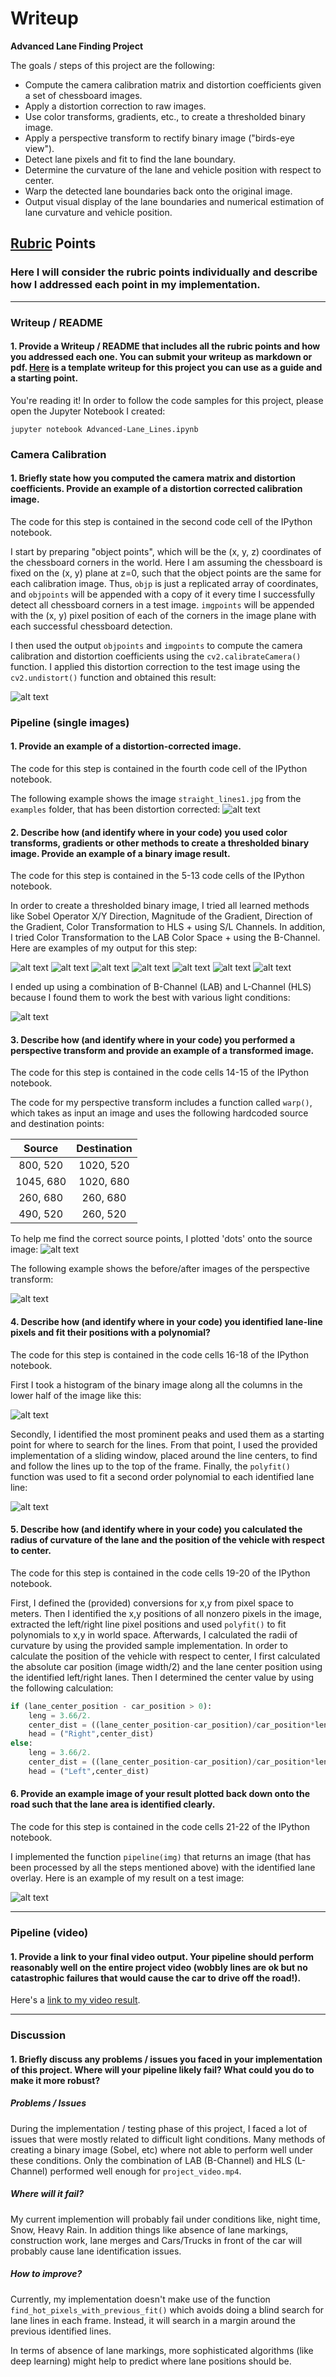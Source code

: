 # Writeup

**Advanced Lane Finding Project**

The goals / steps of this project are the following:

* Compute the camera calibration matrix and distortion coefficients given a set of chessboard images.
* Apply a distortion correction to raw images.
* Use color transforms, gradients, etc., to create a thresholded binary image.
* Apply a perspective transform to rectify binary image ("birds-eye view").
* Detect lane pixels and fit to find the lane boundary.
* Determine the curvature of the lane and vehicle position with respect to center.
* Warp the detected lane boundaries back onto the original image.
* Output visual display of the lane boundaries and numerical estimation of lane curvature and vehicle position.

[//]: # (Image References)

[img1]: ./output_images/chessboard_output.jpg "Chessboard"
[img2]: ./output_images/undistort_output.jpg "Undistorted"
[img3]: ./output_images/sobel_x_output.jpg "Sobel X"
[img4]: ./output_images/sobel_y_output.jpg "Sobel Y"
[img5]: ./output_images/magnitude_output.jpg "Magnitude"
[img6]: ./output_images/direction_output.jpg "Direction"
[img7]: ./output_images/hls_s_output.jpg "HLS S-Channel"
[img8]: ./output_images/hls_l_output.jpg "HLS L-Channel"
[img9]: ./output_images/lab_b_output.jpg "LAB B-Channel"
[img10]: ./output_images/combined_output.jpg "Combined"
[img11]: ./output_images/source_points_output.jpg "Source Points"
[img12]: ./output_images/warped_output.jpg "Warped"
[img13]: ./output_images/histogram_output.jpg "Histogram"
[img14]: ./output_images/polynomial_fit_output.jpg "Polynomial Fit"
[img15]: ./output_images/pipeline_output.jpg "Pipeline Output"
[video1]: ./project_video.mp4 "Video"

## [Rubric](https://review.udacity.com/#!/rubrics/571/view) Points

### Here I will consider the rubric points individually and describe how I addressed each point in my implementation.  

---

### Writeup / README

#### 1. Provide a Writeup / README that includes all the rubric points and how you addressed each one.  You can submit your writeup as markdown or pdf.  [Here](https://github.com/udacity/CarND-Advanced-Lane-Lines/blob/master/writeup_template.md) is a template writeup for this project you can use as a guide and a starting point.  

You're reading it! In order to follow the code samples for this project, please open the Jupyter Notebook I created:

```
jupyter notebook Advanced-Lane_Lines.ipynb
```

### Camera Calibration

#### 1. Briefly state how you computed the camera matrix and distortion coefficients. Provide an example of a distortion corrected calibration image.

The code for this step is contained in the second code cell of the IPython notebook.  

I start by preparing "object points", which will be the (x, y, z) coordinates of the chessboard corners in the world. Here I am assuming the chessboard is fixed on the (x, y) plane at z=0, such that the object points are the same for each calibration image.  Thus, `objp` is just a replicated array of coordinates, and `objpoints` will be appended with a copy of it every time I successfully detect all chessboard corners in a test image.  `imgpoints` will be appended with the (x, y) pixel position of each of the corners in the image plane with each successful chessboard detection.  

I then used the output `objpoints` and `imgpoints` to compute the camera calibration and distortion coefficients using the `cv2.calibrateCamera()` function.  I applied this distortion correction to the test image using the `cv2.undistort()` function and obtained this result: 

![alt text][img1]

### Pipeline (single images)

#### 1. Provide an example of a distortion-corrected image.

The code for this step is contained in the fourth code cell of the IPython notebook. 

The following example shows the image `straight_lines1.jpg` from the `examples` folder, that has been distortion corrected:
![alt text][img2]


#### 2. Describe how (and identify where in your code) you used color transforms, gradients or other methods to create a thresholded binary image.  Provide an example of a binary image result.

The code for this step is contained in the 5-13 code cells of the IPython notebook. 

In order to create a thresholded binary image, I tried all learned methods like Sobel Operator X/Y Direction, Magnitude of the Gradient, Direction of the Gradient, Color Transformation to HLS + using S/L Channels. In addition, I tried Color Transformation to the LAB Color Space + using the B-Channel. Here are examples of my output for this step:

![alt text][img3]
![alt text][img4]
![alt text][img5]
![alt text][img6]
![alt text][img7]
![alt text][img8]
![alt text][img9]

I ended up using a combination of B-Channel (LAB) and L-Channel (HLS) because I found them to work the best with various light conditions:

![alt text][img10]

#### 3. Describe how (and identify where in your code) you performed a perspective transform and provide an example of a transformed image.

The code for this step is contained in the code cells 14-15 of the IPython notebook.

The code for my perspective transform includes a function called `warp()`, which takes as input an image and uses the following hardcoded source and destination points:

| Source        | Destination   | 
|:-------------:|:-------------:| 
| 800, 520      | 1020, 520        | 
| 1045, 680      | 1020, 680      |
| 260, 680     | 260, 680      |
| 490, 520      | 260, 520        |

To help me find the correct source points, I plotted 'dots' onto the source image:
![alt text][img11]

The following example shows the before/after images of the perspective transform:

![alt text][img12]


#### 4. Describe how (and identify where in your code) you identified lane-line pixels and fit their positions with a polynomial?

The code for this step is contained in the code cells 16-18 of the IPython notebook.

First I took a histogram of the binary image along all the columns in the lower half of the image like this:

![alt text][img13]

Secondly, I identified the most prominent peaks and used them as a starting point for where to search for the lines. From that point, I used the provided implementation of a sliding window, placed around the line centers, to find and follow the lines up to the top of the frame. Finally, the `polyfit()` function was used to fit a second order polynomial to each identified lane line:

![alt text][img14]

#### 5. Describe how (and identify where in your code) you calculated the radius of curvature of the lane and the position of the vehicle with respect to center.

The code for this step is contained in the code cells 19-20 of the IPython notebook.

First, I defined the (provided) conversions for x,y from pixel space to meters. Then I identified the x,y positions of all nonzero pixels in the image, extracted the left/right line pixel positions and used `polyfit()` to fit polynomials to x,y in world space. Afterwards, I calculated the radii of curvature by using the provided sample implementation. In order to calculate the position of the vehicle with respect to center, I first calculated the absolute car position (image width/2) and the lane center position using the identified left/right lanes. Then I determined the center value by using the following calculation: 

```python
if (lane_center_position - car_position > 0):
	leng = 3.66/2.
    center_dist = ((lane_center_position-car_position)/car_position*leng)
    head = ("Right",center_dist)
else:
	leng = 3.66/2.
	center_dist = ((lane_center_position-car_position)/car_position*leng)*-1
	head = ("Left",center_dist)
```


#### 6. Provide an example image of your result plotted back down onto the road such that the lane area is identified clearly.

The code for this step is contained in the code cells 21-22 of the IPython notebook.

I implemented the function `pipeline(img)` that returns an image (that has been processed by all the steps mentioned above) with the identified lane overlay.  Here is an example of my result on a test image:

![alt text][img15]

---

### Pipeline (video)

#### 1. Provide a link to your final video output.  Your pipeline should perform reasonably well on the entire project video (wobbly lines are ok but no catastrophic failures that would cause the car to drive off the road!).

Here's a [link to my video result](./project_video_output.mp4).

---

### Discussion

#### 1. Briefly discuss any problems / issues you faced in your implementation of this project.  Where will your pipeline likely fail?  What could you do to make it more robust?

##### Problems / Issues

During the implementation / testing phase of this project, I faced a lot of issues that were mostly related to difficult light conditions. Many methods of creating a binary image (Sobel, etc) where not able to perform well under these conditions. Only the combination of LAB (B-Channel) and HLS (L-Channel) performed well enough for `project_video.mp4`.

##### Where will it fail?

My current implemention will probably fail under conditions like, night time, Snow, Heavy Rain. In addition things like absence of lane markings, construction work, lane merges and Cars/Trucks in front of the car will probably cause lane identification issues.

##### How to improve?

Currently, my implementation doesn't make use of the function `find_hot_pixels_with_previous_fit()` which avoids doing a blind search for lane lines in each frame. Instead, it will search in a margin around the previous identified lines.

In terms of absence of lane markings, more sophisticated algorithms (like deep learning) might help to predict where lane positions should be.